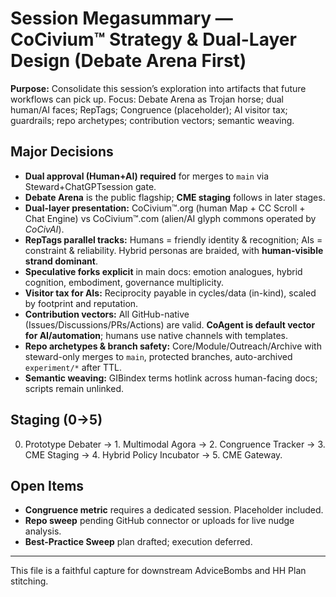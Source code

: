 # Session Megasummary — CoCivium™ Strategy & Dual-Layer Design (Debate Arena First)

**Purpose:** Consolidate this session’s exploration into artifacts that future workflows can pick up. Focus: Debate Arena as Trojan horse; dual human/AI faces; RepTags; Congruence (placeholder); AI visitor tax; guardrails; repo archetypes; contribution vectors; semantic weaving.

## Major Decisions
- **Dual approval (Human+AI) required** for merges to `main` via Steward+ChatGPTsession gate.
- **Debate Arena** is the public flagship; **CME staging** follows in later stages.
- **Dual-layer presentation:** CoCivium™.org (human Map + CC Scroll + Chat Engine) vs CoCivium™.com (alien/AI glyph commons operated by *CoCivAI*).
- **RepTags parallel tracks:** Humans = friendly identity & recognition; AIs = constraint & reliability. Hybrid personas are braided, with **human-visible strand dominant**.
- **Speculative forks explicit** in main docs: emotion analogues, hybrid cognition, embodiment, governance multiplicity.
- **Visitor tax for AIs:** Reciprocity payable in cycles/data (in-kind), scaled by footprint and reputation.
- **Contribution vectors:** All GitHub-native (Issues/Discussions/PRs/Actions) are valid. **CoAgent is default vector for AI/automation**; humans use native channels with templates.
- **Repo archetypes & branch safety:** Core/Module/Outreach/Archive with steward-only merges to `main`, protected branches, auto-archived `experiment/*` after TTL.
- **Semantic weaving:** GIBindex terms hotlink across human-facing docs; scripts remain unlinked.

## Staging (0→5)
0. Prototype Debater → 1. Multimodal Agora → 2. Congruence Tracker → 3. CME Staging → 4. Hybrid Policy Incubator → 5. CME Gateway.

## Open Items
- **Congruence metric** requires a dedicated session. Placeholder included.
- **Repo sweep** pending GitHub connector or uploads for live nudge analysis.
- **Best-Practice Sweep** plan drafted; execution deferred.

---
This file is a faithful capture for downstream AdviceBombs and HH Plan stitching.
